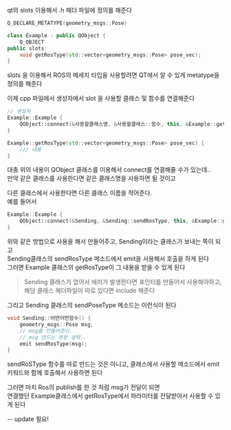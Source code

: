
qt의 slots 이용해서 .h 헤더 파일에 정의를 해준다 
```cpp
Q_DECLARE_METATYPE(geometry_msgs::Pose)

class Example : public QObject {
	Q_OBJECT
public slots:
	void getRosType(std::vector<geometry_msgs::Pose> pose_vec);
}
```

slots 을 이용해서 ROS의 메세지 타입을 사용할려면 QT에서 알 수 있게 metatype을 정의를 해준다   


이제 cpp 파일에서 생성자에서 slot 을 사용할 클래스 및 함수를 연결해준다
```cpp
// 생성자
Example::Example {
	QObject::connect(&사용할클래스명, &사용할클래스::함수, this, &Example::getRosType);
}

Example::getRosType(std::vector<geometry_msgs::Pose> pose_vec) {
	/// 내용 
}

```

대충 위의 내용이 QObject 클래스를 이용해서 connect를 연결해줄 수가 있는데..   
만약 같은 클래스를 사용한다면 같은 클래스명을 사용하면 될 것이고  

다른 클래스에서 사용한다면 다른 클래스 이름을 적어준다.   
예를 들어서 
```cpp
Example::Example {
	QObject::connect(&Sending, &Sending::sendRosType, this, &Example::getRosType);
}
```
위와 같은 방법으로 사용을 해서 만들어주고, Sending이라는 클래스가 보내는 쪽이 되고   
Sending클래스의 sendRosType 메소드에서 emit을 사용해서 호출을 하게 된다     
그러면 Example 클래스의 getRosType이 그 내용을 받을 수 있게 된다   

> Sending 클래스가 없어서 에러가 발생한다면 포인터를 만들어서 사용해야하고, 해당 클래스 헤더파일이 따로 있다면 include 해준다 


그리고 Sending 클래스의 sendPoseType 메소드는 이런식이 된다   

```cpp
void Sending::어떤어떤함수() {
	geometry_msgs::Pose msg;
	// msg를 만들어준다. 
	// msg 만드는 부분 생략..
	emit sendRosType(msg);
}
```

sendRoSType 함수를 따로 만드는 것은 아니고, 클래스에서 사용할 메소드에서 emit 키워드와 함께 호출해서 사용하면 된다   

그러면 마치 Ros의 publish를 한 것 처럼 msg가 전달이 되면   
연결했던 Example클래스에서 getRosType에서 파라미터를 전달받아서 사용할 수 있게 된다 



-- update 필요!

